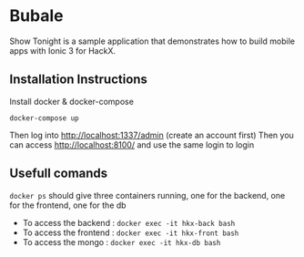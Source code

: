 # Bubale

Show Tonight is a sample application that demonstrates how to build mobile apps with Ionic 3 for HackX. 

## Installation Instructions

Install docker & docker-compose

``docker-compose up``

Then log into [http://localhost:1337/admin](http://localhost:1337/admin) (create an account first)
Then you can access [http://localhost:8100/](http://localhost:8100/) and use the same login to login 

## Usefull comands

``docker ps`` should give three containers running, one for the backend, one for the frontend, one for the db

* To access the backend : ``docker exec -it hkx-back bash``
* To access the frontend : ``docker exec -it hkx-front bash``
* To access the mongo : ``docker exec -it hkx-db bash``
